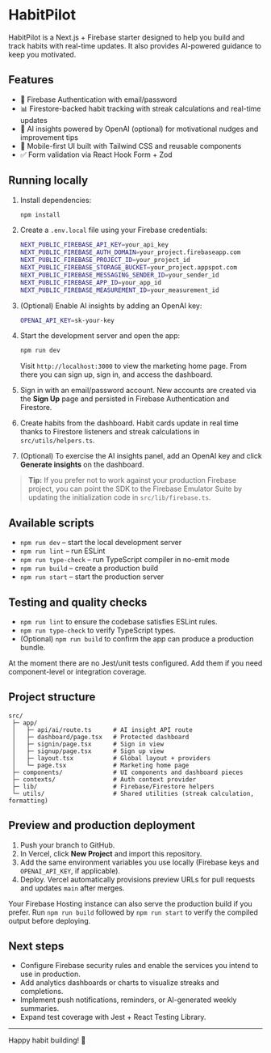 # HabitPilot

HabitPilot is a Next.js + Firebase starter designed to help you build and track habits with real-time updates. It also provides AI-powered guidance to keep you motivated.

## Features

- 🔐 Firebase Authentication with email/password
- 📊 Firestore-backed habit tracking with streak calculations and real-time updates
- 🧠 AI insights powered by OpenAI (optional) for motivational nudges and improvement tips
- 📱 Mobile-first UI built with Tailwind CSS and reusable components
- ✅ Form validation via React Hook Form + Zod

## Running locally

1. Install dependencies:
   ```bash
   npm install
   ```
2. Create a `.env.local` file using your Firebase credentials:
   ```bash
   NEXT_PUBLIC_FIREBASE_API_KEY=your_api_key
   NEXT_PUBLIC_FIREBASE_AUTH_DOMAIN=your_project.firebaseapp.com
   NEXT_PUBLIC_FIREBASE_PROJECT_ID=your_project_id
   NEXT_PUBLIC_FIREBASE_STORAGE_BUCKET=your_project.appspot.com
   NEXT_PUBLIC_FIREBASE_MESSAGING_SENDER_ID=your_sender_id
   NEXT_PUBLIC_FIREBASE_APP_ID=your_app_id
   NEXT_PUBLIC_FIREBASE_MEASUREMENT_ID=your_measurement_id
   ```
3. (Optional) Enable AI insights by adding an OpenAI key:
   ```bash
   OPENAI_API_KEY=sk-your-key
   ```
4. Start the development server and open the app:
   ```bash
   npm run dev
   ```
   Visit `http://localhost:3000` to view the marketing home page. From there you can sign up, sign in, and access the dashboard.

5. Sign in with an email/password account. New accounts are created via the **Sign Up** page and persisted in Firebase Authentication and Firestore.

6. Create habits from the dashboard. Habit cards update in real time thanks to Firestore listeners and streak calculations in `src/utils/helpers.ts`.

7. (Optional) To exercise the AI insights panel, add an OpenAI key and click **Generate insights** on the dashboard.

> **Tip:** If you prefer not to work against your production Firebase project, you can point the SDK to the Firebase Emulator Suite by updating the initialization code in `src/lib/firebase.ts`.

## Available scripts

- `npm run dev` – start the local development server
- `npm run lint` – run ESLint
- `npm run type-check` – run TypeScript compiler in no-emit mode
- `npm run build` – create a production build
- `npm run start` – start the production server

## Testing and quality checks

- `npm run lint` to ensure the codebase satisfies ESLint rules.
- `npm run type-check` to verify TypeScript types.
- (Optional) `npm run build` to confirm the app can produce a production bundle.

At the moment there are no Jest/unit tests configured. Add them if you need component-level or integration coverage.

## Project structure

```
src/
 ├─ app/
 │   ├─ api/ai/route.ts      # AI insight API route
 │   ├─ dashboard/page.tsx   # Protected dashboard
 │   ├─ signin/page.tsx      # Sign in view
 │   ├─ signup/page.tsx      # Sign up view
 │   ├─ layout.tsx           # Global layout + providers
 │   └─ page.tsx             # Marketing home page
 ├─ components/              # UI components and dashboard pieces
 ├─ contexts/                # Auth context provider
 ├─ lib/                     # Firebase/Firestore helpers
 └─ utils/                   # Shared utilities (streak calculation, formatting)
```

## Preview and production deployment

1. Push your branch to GitHub.
2. In Vercel, click **New Project** and import this repository.
3. Add the same environment variables you use locally (Firebase keys and `OPENAI_API_KEY`, if applicable).
4. Deploy. Vercel automatically provisions preview URLs for pull requests and updates `main` after merges.

Your Firebase Hosting instance can also serve the production build if you prefer. Run `npm run build` followed by `npm run start` to verify the compiled output before deploying.

## Next steps

- Configure Firebase security rules and enable the services you intend to use in production.
- Add analytics dashboards or charts to visualize streaks and completions.
- Implement push notifications, reminders, or AI-generated weekly summaries.
- Expand test coverage with Jest + React Testing Library.

---

Happy habit building! 🚀
